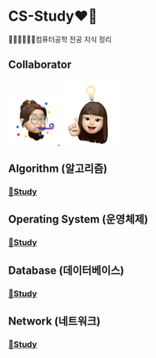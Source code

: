 # CS-Study❤️‍🔥
👩🏻‍💻👩🏻‍💻컴퓨터공학 전공 지식 정리


## Collaborator
<p>
<a href="https://github.com/ye1ne">
  <img src="images/ye1ne.png" width="100">
</a>
<a href="https://github.com/sieukim">
  <img src="images/sieukim.png" width="130">
</a>
</p>



## Algorithm (알고리즘)
### [📝Study](./contents/algorithm)

## Operating System (운영체제)
### [📝Study](./contents/operating_system)


## Database (데이터베이스)
### [📝Study](./contents/database)


## Network (네트워크)
### [📝Study](./contents/network)